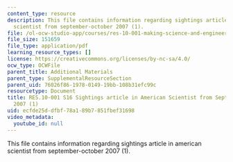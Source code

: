 ```yaml
---
content_type: resource
description: This file contains information regarding sightings article in american
  scientist from september-october 2007 (1).
file: /ol-ocw-studio-app/courses/res-10-001-making-science-and-engineering-pictures-a-practical-guide-to-presenting-your-work-spring-2016/ecfde25ddfbf78a189b7851fbef31698_MITRES_10_001S16_SepOct07_1.pdf
file_size: 151659
file_type: application/pdf
learning_resource_types: []
license: https://creativecommons.org/licenses/by-nc-sa/4.0/
ocw_type: OCWFile
parent_title: Additional Materials
parent_type: SupplementalResourceSection
parent_uid: 76026f86-1978-0149-19bb-108b31efc99c
resourcetype: Document
title: RES.10-001 S16 Sightings article in American Scientist from September-October
  2007 (1)
uid: ecfde25d-dfbf-78a1-89b7-851fbef31698
video_metadata:
  youtube_id: null
---
```

This file contains information regarding sightings article in american scientist from september-october 2007 (1).